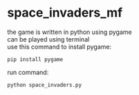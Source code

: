 # space_invaders_mf
the game is written in python using pygame\
can be played using terminal\
use this command to install pygame:
```
pip install pygame
```
run command: 
```
python space_invaders.py
```

